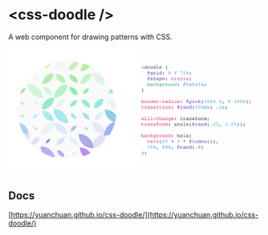 # &lt;css-doodle /&gt;

A web component for drawing patterns with CSS.

<img src="screenshot/doodle.png" width="800px" />

## Docs
[https://yuanchuan.github.io/css-doodle/](https://yuanchuan.github.io/css-doodle/)
